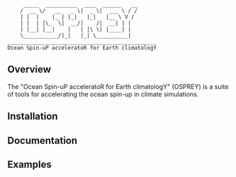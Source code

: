 
```
     _____  __________  ____  ______   __ 
    /  __ \/   __   _ \|  _ \|  ___ \ / / 
    | |  |    |_ | |_|   |_|   |__ \ V /  
    | |  | |\_  \|  __/|    /|  __| | |   
    | |__| |__|    |   | |\ \| |____| |   
    \___________/|_|   |_| \__________|   
_______________________________________________
Ocean Spin-uP acceleratoR for Earth climatologY
```

## Overview

The "Ocean Spin-uP acceleratoR for Earth climatologY" (OSPREY) is a suite of tools for accelerating the ocean spin-up in climate simulations.

## Installation

## Documentation

## Examples
